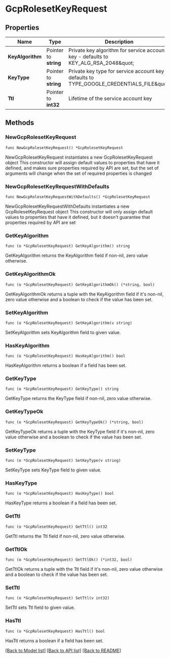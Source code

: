# GcpRolesetKeyRequest

## Properties

Name | Type | Description | Notes
------------ | ------------- | ------------- | -------------
**KeyAlgorithm** | Pointer to **string** | Private key algorithm for service account key - defaults to KEY_ALG_RSA_2048\&quot; | [optional] [default to "KEY_ALG_RSA_2048"]
**KeyType** | Pointer to **string** | Private key type for service account key - defaults to TYPE_GOOGLE_CREDENTIALS_FILE\&quot; | [optional] [default to "TYPE_GOOGLE_CREDENTIALS_FILE"]
**Ttl** | Pointer to **int32** | Lifetime of the service account key | [optional] 

## Methods

### NewGcpRolesetKeyRequest

`func NewGcpRolesetKeyRequest() *GcpRolesetKeyRequest`

NewGcpRolesetKeyRequest instantiates a new GcpRolesetKeyRequest object
This constructor will assign default values to properties that have it defined,
and makes sure properties required by API are set, but the set of arguments
will change when the set of required properties is changed

### NewGcpRolesetKeyRequestWithDefaults

`func NewGcpRolesetKeyRequestWithDefaults() *GcpRolesetKeyRequest`

NewGcpRolesetKeyRequestWithDefaults instantiates a new GcpRolesetKeyRequest object
This constructor will only assign default values to properties that have it defined,
but it doesn't guarantee that properties required by API are set

### GetKeyAlgorithm

`func (o *GcpRolesetKeyRequest) GetKeyAlgorithm() string`

GetKeyAlgorithm returns the KeyAlgorithm field if non-nil, zero value otherwise.

### GetKeyAlgorithmOk

`func (o *GcpRolesetKeyRequest) GetKeyAlgorithmOk() (*string, bool)`

GetKeyAlgorithmOk returns a tuple with the KeyAlgorithm field if it's non-nil, zero value otherwise
and a boolean to check if the value has been set.

### SetKeyAlgorithm

`func (o *GcpRolesetKeyRequest) SetKeyAlgorithm(v string)`

SetKeyAlgorithm sets KeyAlgorithm field to given value.

### HasKeyAlgorithm

`func (o *GcpRolesetKeyRequest) HasKeyAlgorithm() bool`

HasKeyAlgorithm returns a boolean if a field has been set.

### GetKeyType

`func (o *GcpRolesetKeyRequest) GetKeyType() string`

GetKeyType returns the KeyType field if non-nil, zero value otherwise.

### GetKeyTypeOk

`func (o *GcpRolesetKeyRequest) GetKeyTypeOk() (*string, bool)`

GetKeyTypeOk returns a tuple with the KeyType field if it's non-nil, zero value otherwise
and a boolean to check if the value has been set.

### SetKeyType

`func (o *GcpRolesetKeyRequest) SetKeyType(v string)`

SetKeyType sets KeyType field to given value.

### HasKeyType

`func (o *GcpRolesetKeyRequest) HasKeyType() bool`

HasKeyType returns a boolean if a field has been set.

### GetTtl

`func (o *GcpRolesetKeyRequest) GetTtl() int32`

GetTtl returns the Ttl field if non-nil, zero value otherwise.

### GetTtlOk

`func (o *GcpRolesetKeyRequest) GetTtlOk() (*int32, bool)`

GetTtlOk returns a tuple with the Ttl field if it's non-nil, zero value otherwise
and a boolean to check if the value has been set.

### SetTtl

`func (o *GcpRolesetKeyRequest) SetTtl(v int32)`

SetTtl sets Ttl field to given value.

### HasTtl

`func (o *GcpRolesetKeyRequest) HasTtl() bool`

HasTtl returns a boolean if a field has been set.


[[Back to Model list]](../README.md#documentation-for-models) [[Back to API list]](../README.md#documentation-for-api-endpoints) [[Back to README]](../README.md)


